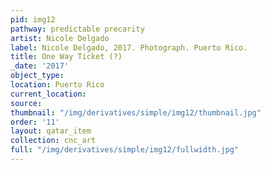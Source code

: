 ```yaml
---
pid: img12
pathway: predictable precarity
artist: Nicole Delgado
label: Nicole Delgado, 2017. Photograph. Puerto Rico.
title: One Way Ticket (?)
_date: '2017'
object_type: 
location: Puerto Rico
current_location: 
source: 
thumbnail: "/img/derivatives/simple/img12/thumbnail.jpg"
order: '11'
layout: qatar_item
collection: cnc_art
full: "/img/derivatives/simple/img12/fullwidth.jpg"
---
```

